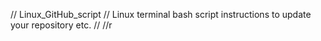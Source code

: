 //  Linux_GitHub_script
// Linux terminal bash script instructions to update your repository etc.
//
//r
